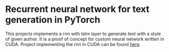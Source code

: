 # Recurrent neural network for text generation in PyTorch

This projects implements a rnn with lstm layer to generate text with a style of given author. It is a proof of concept for custom neural network written in CUDA.
Project implementing the rnn in CUDA can be found [here](https://github.com/DominQu/rnn-cuda).
